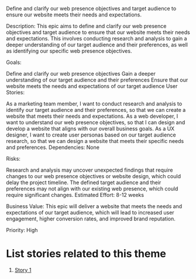 Define and clarify our web presence objectives and target audience to ensure our website meets their needs and expectations.

Description: This epic aims to define and clarify our web presence objectives and target audience to ensure that our website meets their needs and expectations. This involves conducting research and analysis to gain a deeper understanding of our target audience and their preferences, as well as identifying our specific web presence objectives.

Goals:

Define and clarify our web presence objectives
Gain a deeper understanding of our target audience and their preferences
Ensure that our website meets the needs and expectations of our target audience
User Stories:

As a marketing team member, I want to conduct research and analysis to identify our target audience and their preferences, so that we can create a website that meets their needs and expectations.
As a web developer, I want to understand our web presence objectives, so that I can design and develop a website that aligns with our overall business goals.
As a UX designer, I want to create user personas based on our target audience research, so that we can design a website that meets their specific needs and preferences.
Dependencies: None

Risks:

Research and analysis may uncover unexpected findings that require changes to our web presence objectives or website design, which could delay the project timeline.
The defined target audience and their preferences may not align with our existing web presence, which could require significant changes.
Estimated Effort: 8-12 weeks

Business Value: This epic will deliver a website that meets the needs and expectations of our target audience, which will lead to increased user engagement, higher conversion rates, and improved brand reputation.

Priority: High

# List stories related to this theme
1. [Story 1](documentation/templates/theme/initiatives/epics/stories/story_template.md)
